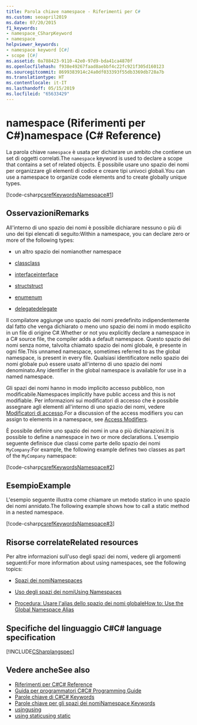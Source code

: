 ```yaml
---
title: Parola chiave namespace - Riferimenti per C#
ms.custom: seoapril2019
ms.date: 07/20/2015
f1_keywords:
- namespace_CSharpKeyword
- namespace
helpviewer_keywords:
- namespace keyword [C#]
- scope [C#]
ms.assetid: 0a788423-9110-42e0-97d9-bda41ca4870f
ms.openlocfilehash: f938e49267faad8aebbf4c22fc921f305d160123
ms.sourcegitcommit: 8699383914c24a0df033393f55db3369db728a7b
ms.translationtype: HT
ms.contentlocale: it-IT
ms.lasthandoff: 05/15/2019
ms.locfileid: "65633429"
---
```

# <a name="namespace-c-reference"></a><span data-ttu-id="971d7-102">namespace (Riferimenti per C#)</span><span class="sxs-lookup"><span data-stu-id="971d7-102">namespace (C# Reference)</span></span>

<span data-ttu-id="971d7-103">La parola chiave `namespace` è usata per dichiarare un ambito che contiene un set di oggetti correlati.</span><span class="sxs-lookup"><span data-stu-id="971d7-103">The `namespace` keyword is used to declare a scope that contains a set of related objects.</span></span> <span data-ttu-id="971d7-104">È possibile usare uno spazio dei nomi per organizzare gli elementi di codice e creare tipi univoci globali.</span><span class="sxs-lookup"><span data-stu-id="971d7-104">You can use a namespace to organize code elements and to create globally unique types.</span></span>

[!code-csharp[csrefKeywordsNamespace#1](~/samples/snippets/csharp/VS_Snippets_VBCSharp/csrefKeywordsNamespace/CS/csrefKeywordsNamespace.cs#1)]

## <a name="remarks"></a><span data-ttu-id="971d7-105">Osservazioni</span><span class="sxs-lookup"><span data-stu-id="971d7-105">Remarks</span></span>

<span data-ttu-id="971d7-106">All'interno di uno spazio dei nomi è possibile dichiarare nessuno o più di uno dei tipi elencati di seguito:</span><span class="sxs-lookup"><span data-stu-id="971d7-106">Within a namespace, you can declare zero or more of the following types:</span></span>

- <span data-ttu-id="971d7-107">un altro spazio dei nomi</span><span class="sxs-lookup"><span data-stu-id="971d7-107">another namespace</span></span>

- [<span data-ttu-id="971d7-108">class</span><span class="sxs-lookup"><span data-stu-id="971d7-108">class</span></span>](class.md)

- [<span data-ttu-id="971d7-109">interface</span><span class="sxs-lookup"><span data-stu-id="971d7-109">interface</span></span>](interface.md)

- [<span data-ttu-id="971d7-110">struct</span><span class="sxs-lookup"><span data-stu-id="971d7-110">struct</span></span>](struct.md)

- [<span data-ttu-id="971d7-111">enum</span><span class="sxs-lookup"><span data-stu-id="971d7-111">enum</span></span>](enum.md)

- [<span data-ttu-id="971d7-112">delegate</span><span class="sxs-lookup"><span data-stu-id="971d7-112">delegate</span></span>](delegate.md)

<span data-ttu-id="971d7-113">Il compilatore aggiunge uno spazio dei nomi predefinito indipendentemente dal fatto che venga dichiarato o meno uno spazio dei nomi in modo esplicito in un file di origine C#.</span><span class="sxs-lookup"><span data-stu-id="971d7-113">Whether or not you explicitly declare a namespace in a C# source file, the compiler adds a default namespace.</span></span> <span data-ttu-id="971d7-114">Questo spazio dei nomi senza nome, talvolta chiamato spazio dei nomi globale, è presente in ogni file.</span><span class="sxs-lookup"><span data-stu-id="971d7-114">This unnamed namespace, sometimes referred to as the global namespace, is present in every file.</span></span> <span data-ttu-id="971d7-115">Qualsiasi identificatore nello spazio dei nomi globale può essere usato all'interno di uno spazio dei nomi denominato.</span><span class="sxs-lookup"><span data-stu-id="971d7-115">Any identifier in the global namespace is available for use in a named namespace.</span></span>

<span data-ttu-id="971d7-116">Gli spazi dei nomi hanno in modo implicito accesso pubblico, non modificabile.</span><span class="sxs-lookup"><span data-stu-id="971d7-116">Namespaces implicitly have public access and this is not modifiable.</span></span> <span data-ttu-id="971d7-117">Per informazioni sui modificatori di accesso che è possibile assegnare agli elementi all'interno di uno spazio dei nomi, vedere [Modificatori di accesso](access-modifiers.md).</span><span class="sxs-lookup"><span data-stu-id="971d7-117">For a discussion of the access modifiers you can assign to elements in a namespace, see [Access Modifiers](access-modifiers.md).</span></span>

<span data-ttu-id="971d7-118">È possibile definire uno spazio dei nomi in una o più dichiarazioni.</span><span class="sxs-lookup"><span data-stu-id="971d7-118">It is possible to define a namespace in two or more declarations.</span></span> <span data-ttu-id="971d7-119">L'esempio seguente definisce due classi come parte dello spazio dei nomi `MyCompany`:</span><span class="sxs-lookup"><span data-stu-id="971d7-119">For example, the following example defines two classes as part of the `MyCompany` namespace:</span></span>

[!code-csharp[csrefKeywordsNamespace#2](~/samples/snippets/csharp/VS_Snippets_VBCSharp/csrefKeywordsNamespace/CS/csrefKeywordsNamespace.cs#2)]

## <a name="example"></a><span data-ttu-id="971d7-120">Esempio</span><span class="sxs-lookup"><span data-stu-id="971d7-120">Example</span></span>

<span data-ttu-id="971d7-121">L'esempio seguente illustra come chiamare un metodo statico in uno spazio dei nomi annidato.</span><span class="sxs-lookup"><span data-stu-id="971d7-121">The following example shows how to call a static method in a nested namespace.</span></span>

[!code-csharp[csrefKeywordsNamespace#3](~/samples/snippets/csharp/VS_Snippets_VBCSharp/csrefKeywordsNamespace/CS/csrefKeywordsNamespace.cs#3)]

## <a name="related-resources"></a><span data-ttu-id="971d7-122">Risorse correlate</span><span class="sxs-lookup"><span data-stu-id="971d7-122">Related resources</span></span>

<span data-ttu-id="971d7-123">Per altre informazioni sull'uso degli spazi dei nomi, vedere gli argomenti seguenti:</span><span class="sxs-lookup"><span data-stu-id="971d7-123">For more information about using namespaces, see the following topics:</span></span>

- [<span data-ttu-id="971d7-124">Spazi dei nomi</span><span class="sxs-lookup"><span data-stu-id="971d7-124">Namespaces</span></span>](../../programming-guide/namespaces/index.md)

- [<span data-ttu-id="971d7-125">Uso degli spazi dei nomi</span><span class="sxs-lookup"><span data-stu-id="971d7-125">Using Namespaces</span></span>](../../programming-guide/namespaces/using-namespaces.md)

- [<span data-ttu-id="971d7-126">Procedura: Usare l'alias dello spazio dei nomi globale</span><span class="sxs-lookup"><span data-stu-id="971d7-126">How to: Use the Global Namespace Alias</span></span>](../../programming-guide/namespaces/how-to-use-the-global-namespace-alias.md)

## <a name="c-language-specification"></a><span data-ttu-id="971d7-127">Specifiche del linguaggio C#</span><span class="sxs-lookup"><span data-stu-id="971d7-127">C# language specification</span></span>

[!INCLUDE[CSharplangspec](~/includes/csharplangspec-md.md)]

## <a name="see-also"></a><span data-ttu-id="971d7-128">Vedere anche</span><span class="sxs-lookup"><span data-stu-id="971d7-128">See also</span></span>

- [<span data-ttu-id="971d7-129">Riferimenti per C#</span><span class="sxs-lookup"><span data-stu-id="971d7-129">C# Reference</span></span>](../../language-reference/index.md)
- [<span data-ttu-id="971d7-130">Guida per programmatori C#</span><span class="sxs-lookup"><span data-stu-id="971d7-130">C# Programming Guide</span></span>](../../programming-guide/index.md)
- [<span data-ttu-id="971d7-131">Parole chiave di C#</span><span class="sxs-lookup"><span data-stu-id="971d7-131">C# Keywords</span></span>](index.md)
- [<span data-ttu-id="971d7-132">Parole chiave per gli spazi dei nomi</span><span class="sxs-lookup"><span data-stu-id="971d7-132">Namespace Keywords</span></span>](namespace-keywords.md)
- [<span data-ttu-id="971d7-133">using</span><span class="sxs-lookup"><span data-stu-id="971d7-133">using</span></span>](using-directive.md)
- [<span data-ttu-id="971d7-134">using static</span><span class="sxs-lookup"><span data-stu-id="971d7-134">using static</span></span>](using-static.md)

